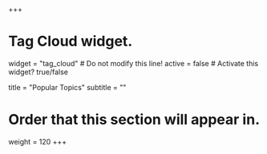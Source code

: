 +++
# Tag Cloud widget.
widget = "tag_cloud"  # Do not modify this line!
active = false # Activate this widget? true/false

title = "Popular Topics"
subtitle = ""

# Order that this section will appear in.
weight = 120
+++

